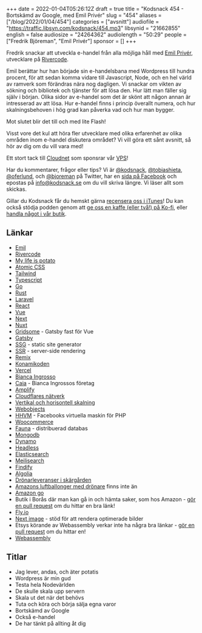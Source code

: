 +++
date = 2022-01-04T05:26:12Z
draft = true
title = "Kodsnack 454 - Bortskämd av Google, med Emil Privér"
slug = "454"
aliases = ["/blog/2022/01/04/454"]
categories = ["avsnitt"]
audiofile = "https://traffic.libsyn.com/kodsnack/454.mp3"
libsynid = "21662855"
english = false
audiosize = "24264362"
audiolength = "50:29"
people = ["Fredrik Björeman", "Emil Privér"]
sponsor = []
+++

Fredrik snackar att utveckla e-handel från alla möjliga håll med [Emil Privér](https://twitter.com/emil_priver), utvecklare på [Rivercode](https://rivercode.se/). 

Emil berättar hur han började sin e-handelsbana med Wordpress till hundra procent, för att sedan komma vidare till Javascript, Node, och en hel värld av ramverk som förändras nära nog dagligen. Vi snackar om vikten av sökning och bibliotek och tjänster för att lösa den. Hur lätt man fäller sig själv i början. Olika sidor av e-handel som det är skönt att någon annan är intresserad av att lösa. Hur e-handel finns i princip överallt numera, och hur skalningsbehoven i hög grad kan påverka vad och hur man bygger.

Mot slutet blir det till och med lite Flash!

Visst vore det kul att höra fler utvecklare med olika erfarenhet av olika områden inom e-handel diskutera området? Vi vill göra ett sånt avsnitt, så hör av dig om du vill vara med!

Ett stort tack till [Cloudnet](https://www.cloudnet.se) som sponsrar vår [VPS](https://en.wikipedia.org/wiki/Virtual_private_server)!

Har du kommentarer, frågor eller tips? Vi är [@kodsnack](https://www.twitter.com/kodsnack), [@tobiashieta](https://www.twitter.com/tobiashieta), [@oferlund](https://www.twitter.com/oferlund), och [@bjoreman](https://www.twitter.com/bjoreman) på Twitter, har en [sida på Facebook](https://www.facebook.com/kodsnack) och epostas på [info@kodsnack.se](mailto:info@kodsnack.se) om du vill skriva längre. Vi läser allt som skickas.

Gillar du Kodsnack får du hemskt gärna [recensera oss i iTunes](https://itunes.apple.com/se/podcast/kodsnack/id561631498?l=en)! Du kan också stödja podden genom att <a href="https://ko-fi.com/kodsnack" rel="payment">ge oss en kaffe (eller två!) på Ko-fi</a>, eller [handla något i vår butik](https://shop.spreadshirt.se/kodsnack/).

## Länkar ##
* [Emil](https://twitter.com/emil_priver)
* [Rivercode](https://rivercode.se/)
* [My life is potato](https://knowyourmeme.com/memes/my-life-is-potato)
* [Atomic CSS](https://acss.io/)
* [Tailwind](https://tailwindcss.com/)
* [Typescript](https://en.wikipedia.org/wiki/TypeScript)
* [Go](https://en.wikipedia.org/wiki/Go_%28programming_language%29)
* [Rust](https://en.wikipedia.org/wiki/Rust_%28programming_language%29)
* [Laravel](https://en.wikipedia.org/wiki/Laravel)
* [React](https://en.wikipedia.org/wiki/React_%28JavaScript_library%29)
* [Vue](https://en.wikipedia.org/wiki/Vue.js)
* [Next](https://nextjs.org/)
* [Nuxt](https://nuxtjs.org/)
* [Gridsome](https://gridsome.org/) - Gatsby fast för Vue
* [Gatsby](https://www.gatsbyjs.com/)
* [SSG](https://levelup.gitconnected.com/spa-ssg-ssr-and-jamstack-a-front-end-acronyms-guide-6add9543f24d) - static site generator
* [SSR](https://levelup.gitconnected.com/spa-ssg-ssr-and-jamstack-a-front-end-acronyms-guide-6add9543f24d) - server-side rendering
* [Remix](https://remix.run/)
* [Konamikoden](https://en.wikipedia.org/wiki/Konami_Code)
* [Vercel](https://vercel.com/)
* [Bianca Ingrosso](https://sv.wikipedia.org/wiki/Bianca_Ingrosso)
* [Caia](https://caiacosmetics.se/) - Bianca Ingrossos företag
* [Amplify](https://aws.amazon.com/amplify/)
* [Cloudflares nätverk](https://www.cloudflare.com/network/)
* [Vertikal och horisontell skalning](https://touchstonesecurity.com/horizontal-vs-vertical-scaling-what-you-need-to-know/)
* [Webobjects](https://en.wikipedia.org/wiki/WebObjects)
* [HHVM](https://en.wikipedia.org/wiki/HHVM) - Facebooks virtuella maskin för PHP
* [Woocommerce](https://en.wikipedia.org/wiki/WooCommerce)
* [Fauna](https://fauna.com/) - distribuerad databas
* [Mongodb](https://en.wikipedia.org/wiki/MongoDB)
* [Dynamo](https://en.wikipedia.org/wiki/Dynamo_%28storage_system%29)
* [Headless](https://en.wikipedia.org/wiki/Headless_software)
* [Elasticsearch](https://en.wikipedia.org/wiki/Elasticsearch)
* [Meilisearch](https://www.meilisearch.com/)
* [Findify](https://www.findify.io/)
* [Algolia](https://en.wikipedia.org/wiki/Algolia)
* [Drönarleveranser i skärgården](https://www.butikstrender.se/ica-testar-skargardsleverans-med-dronare/)
* [Amazons luftballonger med drönare](https://www.businessinsider.com/amazon-blimp-delivery-drones-viral-video-is-fake-2019-4?r=US&IR=T) finns inte än
* [Amazon go](https://en.wikipedia.org/wiki/Amazon_Go)
* Butik i Borås där man kan gå in och hämta saker, som hos Amazon - [gör en pull request](https://github.com/kodsnack/site) om du hittar en bra länk!
* [Fly.io](https://fly.io/)
* [Next image](https://nextjs.org/docs/api-reference/next/image) - stöd för att rendera optimerade bilder
* Etsys körande av Webassembly verkar inte ha några bra länkar - [gör en pull request](https://github.com/kodsnack/site) om du hittar en!
* [Webassembly](https://en.wikipedia.org/wiki/WebAssembly)

## Titlar ##
* Jag lever, andas, och äter potatis
* Wordpress är min gud
* Testa hela Nodevärlden
* De skulle skala upp servern
* Skala ut det när det behövs
* Tuta och köra och börja sälja egna varor
* Bortskämd av Google
* Också e-handel
* De har tänkt på allting åt dig